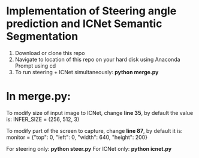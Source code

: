 # Implementation of Steering angle prediction and ICNet Semantic Segmentation

1. Download or clone this repo
2. Navigate to location of this repo on your hard disk using Anaconda Prompt using cd
3. To run steering + ICNet simultaneously: **python merge.py**

# In merge.py:

To modify size of input image to ICNet, change **line 35**, by default the value is:
INFER_SIZE = (256, 512, 3)

To modify part of the screen to capture, change **line 87**, by default it is:
monitor = {"top": 0, "left": 0, "width": 640, "height": 200}



For steering only: **python steer.py**
For ICNet only: **python icnet.py**